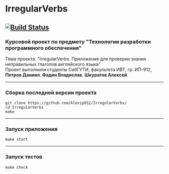 # IrregularVerbs
[![Build Status](https://travis-ci.org/Alexip912/IrregularVerbs.svg?branch=master)](https://travis-ci.org/Alexip912/IrregularVerbs)
---

### Курсовой проект по предмету "Технологии разработки программного обеспечения"

Тема проекта: "IrregularVerbs. Приложение для проверки знания неправильных глаголов английского языка"  
Проект выполнили студенты СибГУТИ, факультета ИВТ, гр. ИП-912, **Петров Даниил**, **Фадин Владислав**, **Шкуратов Алексей**.

---

### Сборка последней версии проекта

```
git clone https://github.com/Alexip912/IrregularVerbs/
cd IrregularVerbs
make
```

---

### Запуск приложения

```
make start
```

---

### Запуск тестов

```
make check
```
